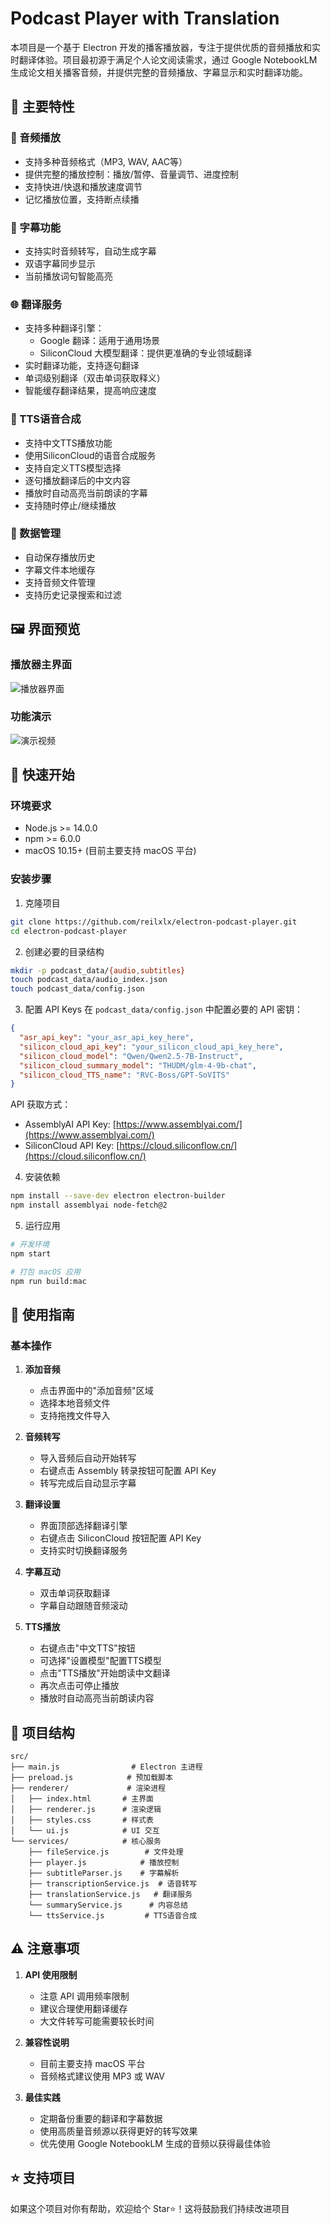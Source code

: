 # Podcast Player with Translation

本项目是一个基于 Electron 开发的播客播放器，专注于提供优质的音频播放和实时翻译体验。项目最初源于满足个人论文阅读需求，通过 Google NotebookLM 生成论文相关播客音频，并提供完整的音频播放、字幕显示和实时翻译功能。

## 🌟 主要特性

### 🎵 音频播放
- 支持多种音频格式（MP3, WAV, AAC等）
- 提供完整的播放控制：播放/暂停、音量调节、进度控制
- 支持快进/快退和播放速度调节
- 记忆播放位置，支持断点续播

### 📝 字幕功能
- 支持实时音频转写，自动生成字幕
- 双语字幕同步显示
- 当前播放词句智能高亮

### 🌐 翻译服务
- 支持多种翻译引擎：
  - Google 翻译：适用于通用场景
  - SiliconCloud 大模型翻译：提供更准确的专业领域翻译
- 实时翻译功能，支持逐句翻译
- 单词级别翻译（双击单词获取释义）
- 智能缓存翻译结果，提高响应速度

### 💾 TTS语音合成
- 支持中文TTS播放功能
- 使用SiliconCloud的语音合成服务
- 支持自定义TTS模型选择
- 逐句播放翻译后的中文内容
- 播放时自动高亮当前朗读的字幕
- 支持随时停止/继续播放

### 💾 数据管理
- 自动保存播放历史
- 字幕文件本地缓存
- 支持音频文件管理
- 支持历史记录搜索和过滤

## 🖼️ 界面预览

### 播放器主界面
![播放器界面](./data/demo-pic.png)

### 功能演示
![演示视频](./data/demo-video.gif)

## 🚀 快速开始

### 环境要求
- Node.js >= 14.0.0
- npm >= 6.0.0
- macOS 10.15+ (目前主要支持 macOS 平台)

### 安装步骤

1. 克隆项目
```bash
git clone https://github.com/reilxlx/electron-podcast-player.git
cd electron-podcast-player
```

2. 创建必要的目录结构
```bash
mkdir -p podcast_data/{audio,subtitles}
touch podcast_data/audio_index.json
touch podcast_data/config.json
```

3. 配置 API Keys
在 `podcast_data/config.json` 中配置必要的 API 密钥：
```json
{
  "asr_api_key": "your_asr_api_key_here",
  "silicon_cloud_api_key": "your_silicon_cloud_api_key_here",
  "silicon_cloud_model": "Qwen/Qwen2.5-7B-Instruct",
  "silicon_cloud_summary_model": "THUDM/glm-4-9b-chat",
  "silicon_cloud_TTS_name": "RVC-Boss/GPT-SoVITS"
}
```

API 获取方式：
- AssemblyAI API Key: [https://www.assemblyai.com/](https://www.assemblyai.com/)
- SiliconCloud API Key: [https://cloud.siliconflow.cn/](https://cloud.siliconflow.cn/)

4. 安装依赖
```bash
npm install --save-dev electron electron-builder
npm install assemblyai node-fetch@2
```

5. 运行应用
```bash
# 开发环境
npm start

# 打包 macOS 应用
npm run build:mac
```

## 📖 使用指南

### 基本操作
1. **添加音频**
   - 点击界面中的"添加音频"区域
   - 选择本地音频文件
   - 支持拖拽文件导入

2. **音频转写**
   - 导入音频后自动开始转写
   - 右键点击 Assembly 转录按钮可配置 API Key
   - 转写完成后自动显示字幕

3. **翻译设置**
   - 界面顶部选择翻译引擎
   - 右键点击 SiliconCloud 按钮配置 API Key
   - 支持实时切换翻译服务

4. **字幕互动**
   - 双击单词获取翻译
   - 字幕自动跟随音频滚动

5. **TTS播放**
   - 右键点击"中文TTS"按钮
   - 可选择"设置模型"配置TTS模型
   - 点击"TTS播放"开始朗读中文翻译
   - 再次点击可停止播放
   - 播放时自动高亮当前朗读内容

## 🔧 项目结构

```
src/
├── main.js                # Electron 主进程
├── preload.js            # 预加载脚本
├── renderer/             # 渲染进程
│   ├── index.html       # 主界面
│   ├── renderer.js      # 渲染逻辑
│   ├── styles.css       # 样式表
│   └── ui.js            # UI 交互
└── services/            # 核心服务
    ├── fileService.js        # 文件处理
    ├── player.js            # 播放控制
    ├── subtitleParser.js    # 字幕解析
    ├── transcriptionService.js  # 语音转写
    ├── translationService.js   # 翻译服务
    └── summaryService.js      # 内容总结
    └── ttsService.js         # TTS语音合成
```

## ⚠️ 注意事项

1. **API 使用限制**
   - 注意 API 调用频率限制
   - 建议合理使用翻译缓存
   - 大文件转写可能需要较长时间

2. **兼容性说明**
   - 目前主要支持 macOS 平台
   - 音频格式建议使用 MP3 或 WAV

3. **最佳实践**
   - 定期备份重要的翻译和字幕数据
   - 使用高质量音频源以获得更好的转写效果
   - 优先使用 Google NotebookLM 生成的音频以获得最佳体验

## ⭐ 支持项目

如果这个项目对你有帮助，欢迎给个 Star⭐！这将鼓励我们持续改进项目